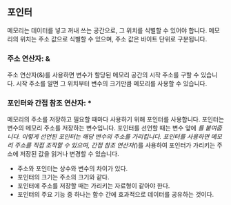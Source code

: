 ## 포인터

메모리는 데이터를 넣고 꺼내 쓰는 공간으로, 그 위치를 식별할 수 있어야 합니다. 메모리의 위치는 주소 값으로 식별할 수 있으며, 주소 값은 바이트 단위로 구분됩니다.

### 주소 연산자: &

주소 연산자(&)를 사용하면 변수가 할당된 메모리 공간의 시작 주소를 구할 수 있습니다. 시작 주소를 알면 그 위치부터 변수의 크기만큼 메모리를 사용할 수 있습니다.

### 포인터와 간접 참조 연산자: *

메모리의 주소를 저장하고 필요할 때마다 사용하기 위해 포인터를 사용합니다. 포인터는 변수의 메모리 주소를 저장하는 변수입니다. 포인터를 선언할 때는 변수 앞에 *를 붙여줍니다. 이렇게 선언된 포인터는 해당 변수의 주소를 가리킵니다. 포인터를 사용하면 메모리 주소를 직접 조작할 수 있으며, 간접 참조 연산자(*)를 사용하여 포인터가 가리키는 주소에 저장된 값을 읽거나 변경할 수 있습니다.

- 주소와 포인터는 상수와 변수의 차이가 있다.
- 포인터의 크기는 주소의 크기와 같다.
- 포인터에 주소를 저장할 때는 가리키는 자료형이 같아야 한다.
- 포인터의 주요 기능 중 하나는 함수 간에 효과적으로 데이터를 공유하는 것이다.
